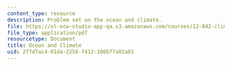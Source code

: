 ```yaml
---
content_type: resource
description: Problem set on the ocean and climate.
file: https://ol-ocw-studio-app-qa.s3.amazonaws.com/courses/12-842-climate-physics-and-chemistry-fall-2008/2ffd7ac401da2258f412106b77a02a81_hw3.pdf
file_type: application/pdf
resourcetype: Document
title: Ocean and Climate
uid: 2ffd7ac4-01da-2258-f412-106b77a02a81
---
```


